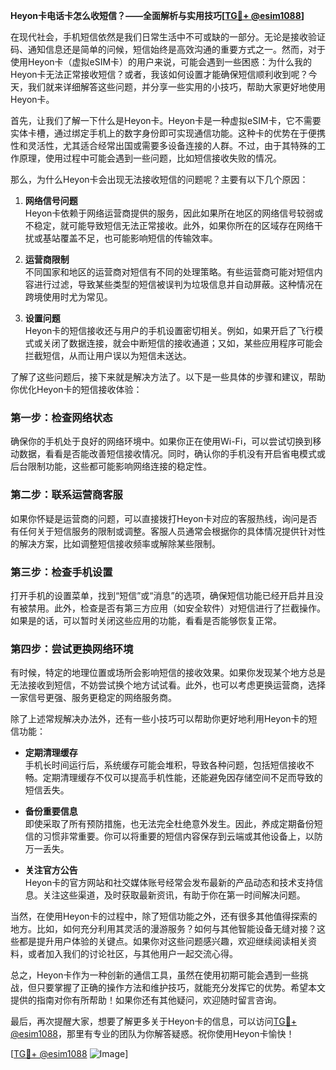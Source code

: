 **Heyon卡电话卡怎么收短信？——全面解析与实用技巧[[TG💪+ @esim1088](https://t.me/s/esim1088)]**

在现代社会，手机短信依然是我们日常生活中不可或缺的一部分。无论是接收验证码、通知信息还是简单的问候，短信始终是高效沟通的重要方式之一。然而，对于使用Heyon卡（虚拟eSIM卡）的用户来说，可能会遇到一些困惑：为什么我的Heyon卡无法正常接收短信？或者，我该如何设置才能确保短信顺利收到呢？今天，我们就来详细解答这些问题，并分享一些实用的小技巧，帮助大家更好地使用Heyon卡。

首先，让我们了解一下什么是Heyon卡。Heyon卡是一种虚拟eSIM卡，它不需要实体卡槽，通过绑定手机上的数字身份即可实现通信功能。这种卡的优势在于便携性和灵活性，尤其适合经常出国或需要多设备连接的人群。不过，由于其特殊的工作原理，使用过程中可能会遇到一些问题，比如短信接收失败的情况。

那么，为什么Heyon卡会出现无法接收短信的问题呢？主要有以下几个原因：

1. **网络信号问题**  
   Heyon卡依赖于网络运营商提供的服务，因此如果所在地区的网络信号较弱或不稳定，就可能导致短信无法正常接收。此外，如果你所在的区域存在网络干扰或基站覆盖不足，也可能影响短信的传输效率。

2. **运营商限制**  
   不同国家和地区的运营商对短信有不同的处理策略。有些运营商可能对短信内容进行过滤，导致某些类型的短信被误判为垃圾信息并自动屏蔽。这种情况在跨境使用时尤为常见。

3. **设置问题**  
   Heyon卡的短信接收还与用户的手机设置密切相关。例如，如果开启了飞行模式或关闭了数据连接，就会中断短信的接收通道；又如，某些应用程序可能会拦截短信，从而让用户误以为短信未送达。

了解了这些问题后，接下来就是解决方法了。以下是一些具体的步骤和建议，帮助你优化Heyon卡的短信接收体验：

### **第一步：检查网络状态**
确保你的手机处于良好的网络环境中。如果你正在使用Wi-Fi，可以尝试切换到移动数据，看看是否能改善短信接收情况。同时，确认你的手机没有开启省电模式或后台限制功能，这些都可能影响网络连接的稳定性。

### **第二步：联系运营商客服**
如果你怀疑是运营商的问题，可以直接拨打Heyon卡对应的客服热线，询问是否有任何关于短信服务的限制或调整。客服人员通常会根据你的具体情况提供针对性的解决方案，比如调整短信接收频率或解除某些限制。

### **第三步：检查手机设置**
打开手机的设置菜单，找到“短信”或“消息”的选项，确保短信功能已经开启并且没有被禁用。此外，检查是否有第三方应用（如安全软件）对短信进行了拦截操作。如果是的话，可以暂时关闭这些应用的功能，看看是否能够恢复正常。

### **第四步：尝试更换网络环境**
有时候，特定的地理位置或场所会影响短信的接收效果。如果你发现某个地方总是无法接收到短信，不妨尝试换个地方试试看。此外，也可以考虑更换运营商，选择一家信号更强、服务更稳定的网络服务商。

除了上述常规解决办法外，还有一些小技巧可以帮助你更好地利用Heyon卡的短信功能：

- **定期清理缓存**  
  手机长时间运行后，系统缓存可能会堆积，导致各种问题，包括短信接收不畅。定期清理缓存不仅可以提高手机性能，还能避免因存储空间不足而导致的短信丢失。

- **备份重要信息**  
  即使采取了所有预防措施，也无法完全杜绝意外发生。因此，养成定期备份短信的习惯非常重要。你可以将重要的短信内容保存到云端或其他设备上，以防万一丢失。

- **关注官方公告**  
  Heyon卡的官方网站和社交媒体账号经常会发布最新的产品动态和技术支持信息。关注这些渠道，及时获取最新资讯，有助于你在第一时间解决问题。

当然，在使用Heyon卡的过程中，除了短信功能之外，还有很多其他值得探索的地方。比如，如何充分利用其灵活的漫游服务？如何与其他智能设备无缝对接？这些都是提升用户体验的关键点。如果你对这些问题感兴趣，欢迎继续阅读相关资料，或者加入我们的讨论社区，与其他用户一起交流心得。

总之，Heyon卡作为一种创新的通信工具，虽然在使用初期可能会遇到一些挑战，但只要掌握了正确的操作方法和维护技巧，就能充分发挥它的优势。希望本文提供的指南对你有所帮助！如果你还有其他疑问，欢迎随时留言咨询。

最后，再次提醒大家，想要了解更多关于Heyon卡的信息，可以访问[TG💪+ @esim1088](https://t.me/s/esim1088)，那里有专业的团队为你解答疑惑。祝你使用Heyon卡愉快！

[[TG💪+ @esim1088](https://t.me/s/esim1088) ![Image](https://i.postimg.cc/4NQfJmqS/Snipaste-2025-05-13-00-14-12.png)]